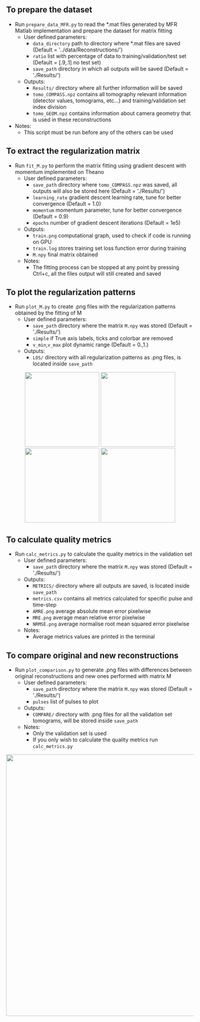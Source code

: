 ## To prepare the dataset
 - Run `prepare_data_MFR.py` to read the *.mat files generated by MFR Matlab implementation and prepare the dataset for matrix fitting
   - User defined parameters:
      - `data_directory` path to directory where *.mat files are saved (Default = '../data/Reconstructions/')
      - `ratio` list with percentage of data to training/validation/test set (Default = [.9,.1] no test set)
      - `save_path` directory in which all outputs will be saved (Default = './Results/')
   - Outputs:
      - `Results/` directory where all further information will be saved
      - `tomo_COMPASS.npz` contains all tomography relevant information (detector values, tomograms, etc...) and training/validation set index division
      - `tomo_GEOM.npz` contains information about camera geometry that is used in these reconstructions
 - Notes:
    - This script must be run before any of the others can be used
    
## To extract the regularization matrix

- Run `fit_M.py` to perform the matrix fitting using gradient descent with momentum implemented on Theano
  - User defined parameters:
    - `save_path` directory where `tomo_COMPASS.npz` was saved, all outputs will also be stored here (Default = './Results/')
    - `learning_rate` gradient descent learning rate, tune for better convergence (Default = 1.0)
    - `momentum` momentum parameter, tune for better convergence (Default = 0.9)
    - `epochs` number of gradient descent iterations (Default = 1e5)
  - Outputs:
    - `train.png` computational graph, used to check if code is running on GPU
    - `train.log` stores training set loss function error during training
    - `M.npy` final matrix obtained
  - Notes:
    - The fitting process can be stopped at any point by pressing Ctrl+c, all the files output will still created and saved

## To plot the regularization patterns 

- Run `plot_M.py` to create .png files with the regularization patterns obtained by the fitting of M
  - User defined parameters:
    - `save_path` directory where the matrix `M.npy` was stored (Default = './Results/')
    - `simple` if True axis labels, ticks and colorbar are removed
    - `v_min`,`v_max` plot dynamic range (Default = 0.,1.)
  - Outputs:
    - `LOS/` directory with all regularization patterns as .png files, is located inside `save_path`

<p align="center">
  <img src=https://github.com/diogodcarvalho/PlasmaTomoML/blob/master/COMPASS/M/README_examples/COMPASS_LOS_1.png width="200" />
  <img src=https://github.com/diogodcarvalho/PlasmaTomoML/blob/master/COMPASS/M/README_examples/COMPASS_LOS_20.png width="200" /> 
  <img src=https://github.com/diogodcarvalho/PlasmaTomoML/blob/master/COMPASS/M/README_examples/COMPASS_LOS_27.png width="200" />
  <img src=https://github.com/diogodcarvalho/PlasmaTomoML/blob/master/COMPASS/M/README_examples/COMPASS_LOS_56.png width="200" />
</p>

## To calculate quality metrics

- Run `calc_metrics.py` to calculate the quality metrics in the validation set
    - User defined parameters:
      - `save_path` directory where the matrix `M.npy` was stored (Default = './Results/')
    - Outputs:
      - `METRICS/` directory where all outputs are saved, is located inside `save_path`
      - `metrics.csv` contains all metrics calculated for specific pulse and time-step
      - `AMRE.png` average absolute mean error pixelwise
      - `MRE.png` average mean relative error pixelwise
      - `NRMSE.png` average normalise root mean squared error pixelwise
    - Notes:
      - Average metrics values are printed in the terminal

## To compare original and new reconstructions

 - Run `plot_comparison.py` to generate .png files with differences between original reconstructions and new ones performed with matrix M
    - User defined parameters:
      - `save_path` directory where the matrix `M.npy` was stored (Default = './Results/')
      - `pulses` list of pulses to plot
    - Outputs:
      - `COMPARE/` directory with .png files for all the validation set tomograms, will be stored inside `save_path`
    - Notes:
      - Only the validation set is used
      - If you only wish to calculate the quality metrics run `calc_metrics.py`

<p align="center">
  <img src=https://github.com/diogodcarvalho/PlasmaTomoML/blob/master/COMPASS/M/README_examples/COMPASS_10160_1.231.png width="700"/>
</p> 
 
 
